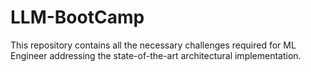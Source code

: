 # LLM-BootCamp

This repository contains all the necessary challenges required for ML Engineer addressing the state-of-the-art architectural implementation.


